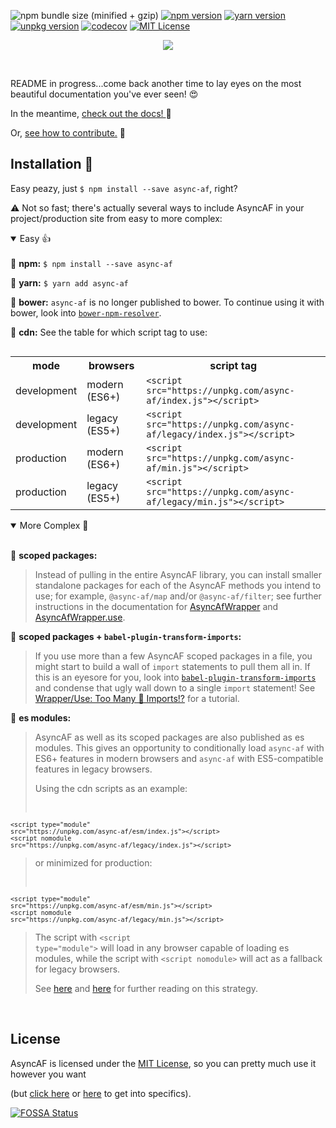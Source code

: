 ![npm bundle size (minified + gzip)](https://img.shields.io/bundlephobia/minzip/async-af.svg?style=for-the-badge&label=size&colorB=466EF1)
[![npm version](https://img.shields.io/npm/v/async-af.svg?style=for-the-badge&colorB=cb3837)](https://www.npmjs.com/package/async-af)
[![yarn version](https://img.shields.io/npm/v/async-af.svg?label=yarn&style=for-the-badge&colorB=2c8ebb)](https://yarnpkg.com/en/package/async-af)
[![unpkg version](https://img.shields.io/npm/v/async-af.svg?style=for-the-badge&colorB=ffcc2f&label=unpkg)](https://unpkg.com/async-af/)
[![codecov](https://img.shields.io/codecov/c/github/AsyncAF/AsyncAF.svg?style=for-the-badge&label=codecov&colorB=brightgreen)](https://codecov.io/gh/AsyncAF/AsyncAF)
[![MIT License](https://img.shields.io/npm/l/async-af.svg?style=for-the-badge&colorB=aaaaaa)](https://github.com/AsyncAF/AsyncAF/blob/master/README.md#license)
<!-- [![license scan](https://img.shields.io/badge/license%20scan-passing-brightgreen.svg?style=for-the-badge)](https://app.fossa.io/projects/git%2Bgithub.com%2FAsyncAF%2FAsyncAF/refs/branch/master/) -->

<p align=center><a href="https://async-af.js.org" target=_blank><img src="https://cdn.rawgit.com/AsyncAF/AsyncAF/1ce388a7/docs/custom/assets/async-af-logo.png"></a></p>

<br>

README in progress...come back another time to lay eyes on the most beautiful documentation you've ever seen! 😍

In the meantime, <a href="https://async-af.js.org/AsyncAF" target="_blank">
  check out the docs!
</a> 🚀

Or, [see how to contribute.](https://github.com/AsyncAF/AsyncAF/blob/master/CONTRIBUTING.md) 💙

## Installation 💾

Easy peazy, just `$ npm install --save async-af`, right?

 ⚠️ Not so fast; there's actually several ways to include AsyncAF in your project/production site from easy to more complex:

<details open><summary>Easy 👍</summary><br>
🔹 <strong>npm:</strong> <code>$ npm install --save async-af</code>

🔸 <strong>yarn:</strong> <code>$ yarn add async-af</code>

🔹 <strong>bower:</strong> <code>async-af</code> is no longer published to bower. To continue using it with bower, look into <a href=https://github.com/mjeanroy/bower-npm-resolver><code>bower-npm-resolver</code></a>.

🔸 <strong>cdn:</strong> See the table for which script tag to use:

<table align=left><th>mode</th><th>browsers</th><th>script tag</th>
<tr><td>development</td><td>modern (ES6+)</td><td><code class=language-html>&lt;script src="https&#58;//unpkg.com/async-af/index.js">&lt;/script></code></td></tr>
<tr><td>development</td><td>legacy (ES5+)</td><td><code class=language-html>&lt;script src="https&#58;//unpkg.com/async-af/legacy/index.js">&lt;/script></code></td></tr>
<tr><td>production</td><td>modern (ES6+)</td><td><code class=language-html>&lt;script src="https&#58;//unpkg.com/async-af/min.js">&lt;/script></code></td></tr>
<tr><td>production</td><td>legacy (ES5+)</td><td><code class=language-html>&lt;script src="https&#58;//unpkg.com/async-af/legacy/min.js">&lt;/script></code></td></tr>
</table><br>
</details>
<br>
<details open><summary>More Complex 🤔</summary><br>

🔹 <strong>scoped packages:</strong>

>Instead of pulling in the entire AsyncAF library, you can install smaller standalone packages for each of the AsyncAF methods you intend to use; for example, <code>@async-af/map</code> and/or <code>@async-af/filter</code>; see further instructions in the documentation for <a href="https://async-af.js.org/AsyncAfWrapper" target=_blank>AsyncAfWrapper</a> and <a href="https://async-af.js.org/AsyncAfWrapper#use" target=_blank>AsyncAfWrapper.use</a>.

🔸 <strong>scoped packages + `babel-plugin-transform-imports`:</strong>

>If you use more than a few AsyncAF scoped packages in a file, you might start to build a wall of `import` statements to pull them all in. If this is an eyesore for you, look into <a href="https://www.npmjs.com/package/babel-plugin-transform-imports" target="_blank"><code>babel-plugin-transform-imports</code></a> and condense that ugly wall down to a single `import` statement! See <a href="https://async-af.js.org/tutorial-TOO_MANY_IMPORTS" target=_blank>Wrapper/Use: Too Many 🤬 Imports!?</a> for a tutorial.

🔹 <strong>es modules:</strong>

>AsyncAF as well as its scoped packages are also published as es modules. This gives an opportunity to conditionally load `async-af` with ES6+ features in modern browsers and `async-af` with ES5-compatible features in legacy browsers.
>
>Using the cdn scripts as an example:
>
><pre class=prettyprint>
<code><code class=language-html>&lt;script type="module" src="https&#58;//unpkg.com/async-af/esm/index.js">&lt;/script></code>
<code class=language-html>&lt;script nomodule src="https&#58;//unpkg.com/async-af/legacy/index.js">&lt;/script></code></code>
</pre>
>
>or minimized for production:
>
><pre class=prettyprint>
<code><code class=language-html>&lt;script type="module" src="https&#58;//unpkg.com/async-af/esm/min.js">&lt;/script></code>
<code class=language-html>&lt;script nomodule src="https&#58;//unpkg.com/async-af/legacy/min.js">&lt;/script></code></code>
</pre>

>The script with <code class="language-html prettyprint">&lt;script type="module"></code> will load in any browser capable of loading es modules, while the script with <code class="language-html prettyprint">&lt;script nomodule></code> will act as a fallback for legacy browsers.
>
>See <a href="https://philipwalton.com/articles/deploying-es2015-code-in-production-today/" target=_blank>here</a> and <a href="https://jakearchibald.com/2017/es-modules-in-browsers/" target=_blank>here</a> for further reading on this strategy.
</details>
<br>

## License
AsyncAF is licensed under the [MIT License](https://choosealicense.com/licenses/mit/), so you can pretty much use it however you want

(but [click here](https://github.com/AsyncAF/AsyncAF/blob/master/LICENSE) or [here](https://app.fossa.io/projects/git%2Bgithub.com%2FAsyncAF%2FAsyncAF/refs/branch/master/) to get into specifics).

[![FOSSA Status](https://app.fossa.io/api/projects/git%2Bgithub.com%2FAsyncAF%2FAsyncAF.svg?type=large)](https://app.fossa.io/projects/git%2Bgithub.com%2FAsyncAF%2FAsyncAF/refs/branch/master/)
